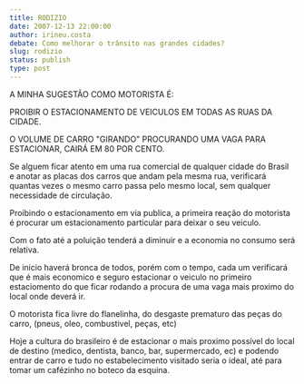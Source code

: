 ```yaml
---
title: RODIZIO
date: 2007-12-13 22:00:00
author: irineu.costa
debate: Como melhorar o trânsito nas grandes cidades?
slug: rodizio
status: publish 
type: post
---
```


A MINHA SUGESTÃO COMO MOTORISTA É:  

PROIBIR O ESTACIONAMENTO DE VEICULOS EM TODAS AS RUAS DA CIDADE.   

O VOLUME DE CARRO "GIRANDO" PROCURANDO UMA VAGA PARA ESTACIONAR, CAIRÁ EM 80 POR CENTO.  

Se alguem ficar atento em uma rua comercial de qualquer cidade do Brasil e anotar as placas dos carros que andam pela mesma rua, verificará quantas vezes o mesmo carro passa pelo mesmo local, sem qualquer necessidade de circulação.   

Proibindo o estacionamento em via publica, a primeira reação do motorista é procurar um estacionamento particular para deixar o seu veiculo.   

Com o fato até a poluição tenderá a diminuir e a economia no consumo será relativa.  

De inicio haverá bronca de todos, porém com o tempo, cada um verificará que é mais economico e seguro estacionar o veiculo no primeiro estaciomento do que ficar rodando a procura de uma vaga mais proximo do local onde deverá ir.  

O motorista fica livre do flanelinha, do desgaste prematuro das peças do carro, (pneus, oleo, combustivel, peças, etc)  

Hoje a cultura do brasileiro é de estacionar o mais proximo possível do local de destino (medico, dentista, banco, bar, supermercado, ec) e podendo entrar de carro e tudo no estabelecimento visitado seria o ideal, até para tomar um cafézinho no boteco da esquina.
